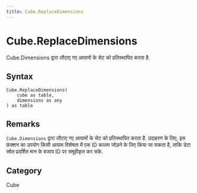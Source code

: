 ```yaml
---
title: Cube.ReplaceDimensions
---
```


# Cube.ReplaceDimensions


Cube.Dimensions द्वारा लौटाए गए आयामों के सेट को प्रतिस्थापित करता है.


## Syntax

```powerquery
Cube.ReplaceDimensions(
    cube as table,
    dimensions as any
) as table
```


## Remarks

<code>Cube.Dimensions</code> द्वारा लौटाए गए आयामों के सेट को प्रतिस्थापित करता है.    उदाहरण के लिए, इस फ़ंक्शन का उपयोग किसी आयाम विशेषता में एक ID कालम जोड़ने के लिए किया जा सकता है, ताकि डेटा स्रोत प्रदर्शित मान के बजाय ID पर समूहीकृत कर सके.



## Category
Cube
